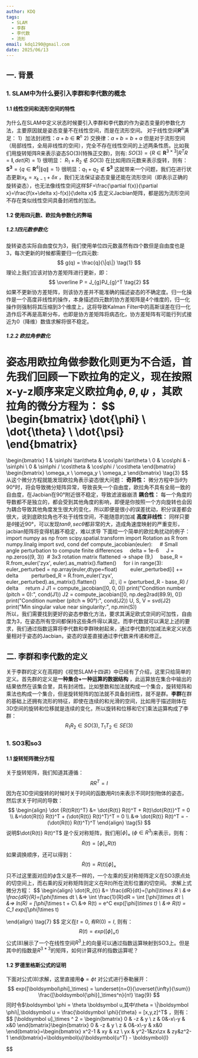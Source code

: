 ```yaml
---
author: KDQ
tags:
  - SLAM
  - 李群
  - 李代数
  - 流形
email: kdq1290@gmail.com
date: 2025/06/13
---
```

## 一. 背景
### 1. SLAM中为什么要引入李群和李代数的概念
#### 1.1 线性空间和流形空间的特性
为什么在SLAM中定义状态时候要引入李群和李代数的作为姿态变量的参数化方法，主要原因就是姿态变量不在线性空间，而是在流形空间。
对于线性空间$\boldsymbol{R}^n$满足：
	1）加法封闭性：$a+ b \in\boldsymbol{R}^n$
	2)	 交换律：$a+b = b+a$
但是对于流形空间（局部线性，全局非线性的空间），完全不存在线性空间的上述两条性质。比如我们用旋转矩阵R来表示姿态SO(3)(特殊正交群)，则有: 
	$SO(3) = \{{R\in \boldsymbol{R}^{3\times3}|R^T R=\boldsymbol{I},det(R) = 1}\}$
很明显： $R_1 + R_2 \notin SO(3)$
在比如用四元数来表示旋转，则有： 
	$\boldsymbol{S^3} = \{{ q\in \boldsymbol{R}^4 | \left \|q\right\|=1} \}$
很明显：$q_1 + q_2 \notin \boldsymbol{S^3}$
这就带来一个问题，我们在进行状态更新$x_{k} = x_{k-1} + \delta x$ ，我们无法保证姿态变量还能在流形空间（即表示正确的旋转姿态），也无法像线性空间这样$F=\frac{\partial f(x)}{\partial x}=\frac{f(x+\delta x)-f(x)}{\delta x}$ 去定义Jacbian矩阵，都是因为流形空间不存在类似线性空间具备封闭性的加法。
#### 1.2 使用四元数、欧拉角参数化的弊端
##### 1.2.1四元数参数化
旋转姿态实际自由度仅为3，我们使用单位四元数虽然有四个数但是自由度也是3，每次更新的时候都需要归一化四元数:
$$
g(q) = \frac{q}{\|q\|} \tag{1}
$$
理论上我们应该对协方差矩阵进行更新，即：
$$
\overline P = J_{g}PJ_{g}^T \tag{2}
$$
如果不更新协方差矩阵，则该协方差并不能准确的描述姿态的不确定度。归一化操作是一个高度非线性的操作，本身描述四元数的协方差矩阵是4个维度的，归一化操作则强制将其压缩到3个维度上，这将导致Kalman Filter中的高斯误差在归一化造作后不再是高斯分布，也即是协方差矩阵将病态化，协方差矩阵有可能行列式接近为0（降维）数值求解将很不稳定。
##### 1.2.2 欧拉角参数化
姿态用欧拉角做参数化则更为不合适，首先我们回顾一下欧拉角的定义，现在按照x-y-z顺序来定义欧拉角$\phi,\theta,\psi$ ，其欧拉角的微分方程为：
$$
\begin{bmatrix}
\dot{\phi} \\
\dot{\theta} \\
\dot{\psi}
\end{bmatrix}
=
\begin{bmatrix}
1 & \sin\phi \tan\theta & \cos\phi \tan\theta \\
0 & \cos\phi             & -\sin\phi \\
0 & \sin\phi / \cos\theta & \cos\phi / \cos\theta
\end{bmatrix}
\begin{bmatrix}
\omega_x \\
\omega_y \\
\omega_z
\end{bmatrix} \tag{3}
$$
从这个微分方程就能发现欧拉角表示姿态很大问题：
**奇异性：** 微分方程中当$\theta$为90°时，将会导致微分矩阵异常，导致丧失一个自由度，欧拉角不具有全局一致的自由度，在Jacbian在90°附近很不稳定，导致滤波器崩溃
**耦合性：** 每一个角度的导数都不是独立的，都会受到其他角度的影响，即便是你按照一个方向旋转也会因为耦合导致其他角度发生很大的变化，所以即便是很小的误差扰动，积分误差都会很大，说到底欧拉角也不处于线性空间，不能随意的加减
**高度非线性：** 同样只要是$\theta$接近90°，可以发现$tan\theta,sec\theta$都非常的大，造成角速度映射的严重变形，jacbian矩阵将变得机器不稳定，难以求导
下面给一个简单的欧拉角扰动的例子：
	import numpy as np
	from scipy.spatial.transform import Rotation as R
	from numpy.linalg import svd, cond
	def compute_jacobian(euler):
	    # Small angle perturbation to compute finite differences
	    delta = 1e-6
	    J = np.zeros((9, 3))  # 3x3 rotation matrix flattened → shape (9,)
	    base_R = R.from_euler('zyx', euler).as_matrix().flatten()
	    for i in range(3):
	        euler_perturbed = np.array(euler,dtype=float)
	        euler_perturbed[i] += delta
	        perturbed_R = R.from_euler('zyx', euler_perturbed).as_matrix().flatten()
	        J[:, i] = (perturbed_R - base_R) / delta
	    return J
	J1 = compute_jacobian([0, 0, 0])
	print("Condition number (pitch = 0):", cond(J1))
	J2 = compute_jacobian([0, np.deg2rad(89.9), 0])
	print("Condition number (pitch ≈ 90°):", cond(J2))
	U, S, V = svd(J2)
	print("Min singular value near singularity:", np.min(S))	
所以，我们需要找到更好的姿态参数化方法，要求其满足欧式空间的可加性，自由度为3，在姿态所有空间都保持这些条件得以满足。而李代数就可以满足上述的要求，我们通过指数运算将李代数和李群映射起来，通过李代数的加减法来定义状态量相对于姿态的Jacbian，姿态的误差直接通过李代数来传递和修正。

## 二. 李群和李代数的定义

关于李群的定义在高翔的《视觉SLAM十四讲》中已经有了介绍，这里只给简单的定义。首先群的定义是**一种集合+一种运算的数据结构** ，此运算放在集合中输出的结果依然在该集合里，具有封闭性。比如整数和加法就构成一个集合，旋转矩阵和乘法也构成一个集合，但是旋转矩阵的加法就不具备封闭性，就不是群。**李群**在群的基础上还拥有流形的特征，即使在连续的和光滑的空间，比如用于描述刚体在3D空间的旋转和位移就是连续的变化，所以旋转和位移和它们乘法运算构成了李群：
$$
R_1 R_2 \in SO(3), T_1 T_2 \in SE(3)
$$
### 1. SO3和so3
#### 1.1 旋转矩阵微分方程
关于旋转矩阵，我们知道其遵循： 
$$
RR^T = I \tag {4}
$$
因为在3D空间旋转的时候时关于时间的函数用$R(t)$来表示不同时刻物体的姿态，然后求关于时间的导数：
$$
\begin{align}
\dot {R(t)R(t)^T} &= \dot{R(t)} R(t)^T + R(t)\dot{R(t)}^T = 0 \\
&=\dot{R(t)} R(t)^T + (\dot{R(t)} R(t)^T)^T = 0 \\
&=> \dot{R(t)} R(t)^T = -(\dot{R(t)} R(t)^T)^T
\end{align} \tag{5}
$$
说明$\dot{R(t)} R(t)^T$ 是个反对称矩阵，我们用$[\phi]_\times$ ($\phi \in R^3$)来表示，则有：
$$
\dot R(t) = [\phi]_\times R(t)
$$
如果调换顺序，还可以得到： 
$$
\dot R(t) = R(t)[\phi]_\times \tag{6}
$$
只不过这里面对应的$\phi$含义是不一样的，一个左乘的反对称矩阵定义在SO3原点处的切空间上，而右乘的反对称矩阵则定义在R(t)所在流形位置的切空间。
求解上式微分方程：
$$
\begin{align}
\dot{R_{t}} &= \frac{dR}{dt}=[\phi]_\times R \\
&=> \frac{dR}{R}=[\phi]_\times dt \\
&=> \int \frac{1}{R}dR = \int [\phi]_\times dt \\
&=> ln(R) = [\phi]_\times t + C\\
&=> R(t) = e^C exp([\phi]_\times t) \\
&=> R(t) = C_1 exp([\phi]_\times t)

\end{align} \tag{7}
$$
定义在$t=0,有R(0)=I$, 则有：
$$
R(t) = exp([\phi]_\times t) \tag {8}
$$
公式(8)展示了一个在线性空间$R^3$上的向量可以通过指数运算映射到SO3上。但是其中的指数是$R^{3*3}$的矩阵，如何计算这样的指数运算呢？
#### 1.2 罗德里格斯公式的证明
下面对公式(8)求解，这里直接用$\boldsymbol{\phi} = \phi t$ 对公式进行泰勒展开： 
$$
exp([\boldsymbol\phi]_\times) = \underset{n=0}{\overset{\infty}{\sum}} \frac{[\boldsymbol{\phi}]_\times^n}{n!} \tag{9}
$$
同时令$\boldsymbol \phi = \theta \boldsymbol u,其中\theta = \|\boldsymbol \phi\|,\boldsymbol u = \frac{\boldsymbol \phi}{\theta} = [x,y,z]^T$ ，则有： 
$$
[\boldsymbol u]_\times ^ 2 = \begin{bmatrix} 0 & -z & y \\ z & 0&-x\\-y & x&0  \end{bmatrix}\begin{bmatrix} 0 & -z & y \\ z & 0&-x\\-y & x&0  \end{bmatrix}=\begin{bmatrix} x^2-1 & xy & xz \\ yx & y^2-1&zx\\zx & zy&z^2-1  \end{bmatrix}=\boldsymbol{u}\boldsymbol{u^T} - \boldsymbol{I}

$$
